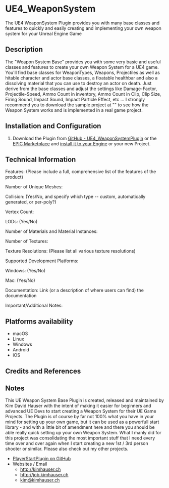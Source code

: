 # UE4_WeaponSystem
The UE4 WeaponSystem Plugin provides you with many base classes and features to quickly and easily creating and implementing your own weapon system for your Unreal Engine Game


## Description
The "Weapon System Base" provides you with some very basic and useful classes and features to create your own Weapon System for a UE4 game. You'll find base classes for WeaponTypes, Weapons, Projectiles as well as hitable character and actor base classes, a floatable healthbar and also a dissolving material that you can use to destroy an actor on death. Just derive from the base classes and adjust the settings like Damage-Factor, Projectile-Speed, Ammo Count in inventory, Ammo Count in Clip, Clip Size, Firing Sound, Impact Sound, Impact Particle Effect, etc ... I strongly recommend you to download the sample project at "" to see how the Weapon System works and is implemented in a real game project.

## Installation and Configuration
1. Download the Plugin from [GitHub - UE4_WeaponSystemPlugin](https://github.com/jetedonner/UE4_WeaponSystemPlugin) or the [EPIC Marketplace](https://www.unrealengine.com/marketplace/en-US/store) and [install it to your Engine](https://docs.unrealengine.com/5.0/en-US/working-with-plugins-in-unreal-engine/) or your new Project.


## Technical Information
Features: (Please include a full, comprehensive list of the features of the product)

 Number of Unique Meshes:

Collision: (Yes/No, and specify which type -- custom, automatically generated, or per-poly?)

Vertex Count:

LODs: (Yes/No)

Number of Materials and Material Instances:

Number of Textures:

Texture Resolutions: (Please list all various texture resolutions)

Supported Development Platforms:

Windows: (Yes/No)

Mac: (Yes/No)

Documentation: Link (or a description of where users can find) the documentation

Important/Additional Notes:

## Platforms availability
- macOS
- Linux
- Windows
- Android
- iOS

## Credits and References

## Notes
This UE Weapon System Base Plugin is created, released and maintained by Kim David Hauser with the intent of making it easier for beginners and advanced UE Devs to start creating a Weapon System for their UE Game Projects. The Plugin is of course by far not 100% what you have in your mind for setting up your own game, but it can be used as a powerfull start library - and with a little bit of amendment here and there you should be able really quick setting up your own Weapon System. 
What I manly did for this project was consolidating the most important stuff that I need every time over and over again when I start creating a new 1st / 3rd person shooter or similar. Please also check out my other projects.

- [PlayerStartPlugin on GitHub](https://github.com/jetedonner/PlayerStartPlugin)
- Websites / Email
    - <http://kimhauser.ch>
    - <http://job.kimhauser.ch>
    - <kim@kimhauser.ch>
